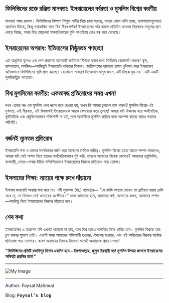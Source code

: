 ## ফিলিস্তিনের রক্তে রঞ্জিত মানবতা: ইসরায়েলের বর্বরতা ও মুসলিম বিশ্বের করণীয়

মানবতা আজ রক্তাক্ত। ফিলিস্তিনের নিষ্পাপ শিশুরা মাটির নিচে চাপা পড়ছে, মায়ের কোল খালি হচ্ছে, হাসপাতালগুলোতে আর্তনাদ উঠছে, কিন্তু তথাকথিত সভ্য বিশ্ব নীরব দর্শক! ইসরায়েলের বর্বর হামলা প্রতিদিন অসংখ্য নিরপরাধ মানুষের প্রাণ কেড়ে নিচ্ছে, অথচ বিশ্ব মোড়লরা মানবাধিকারের বুলি আওড়িয়ে চোখ বন্ধ করে রেখেছে।

## ইসরায়েলের অপরাধ: ইতিহাসের নিষ্ঠুরতম গণহত্যা

এই আধুনিক যুগেও এক দেশ প্রকাশ্যে আরেকটি জাতিকে নিশ্চিহ্ন করার জন্য নির্বিচারে বোমাবর্ষণ করছে! স্কুল, হাসপাতাল, মসজিদ—সবকিছুই ইসরায়েলি বর্বরতার শিকার। জাতিসংঘের হাজারো প্রস্তাব ধুলিসাৎ করে ইসরায়েল অবৈধভাবে ফিলিস্তিনের ভূমি গ্রাস করছে। যেকোনো সাধারণ বিবেকবান মানুষ জানে, এটি নিছক যুদ্ধ নয়—এটি একটি সুপরিকল্পিত গণহত্যা।

## বিশ্ব মুসলিমের করণীয়: একতাবদ্ধ প্রতিরোধের সময় এখন!

যখন একের পর এক মুসলিম দেশ ধ্বংস করে দেওয়া হয়, তখন কি আমরা চুপচাপ বসে থাকব? মুসলিম বিশ্বের এই দুর্বলতা, এই নীরবতা, এই দ্বিধাদ্বন্দ্বই ইসরায়েলকে আরও বেপরোয়া করে তুলছে! আমরা যদি ঐক্যবদ্ধ হয়ে অর্থনৈতিক, কূটনৈতিক এবং প্রযুক্তিগতভাবে শক্তিশালী না হই, তবে আগামীতে মুসলিম জাতির জন্য অপেক্ষা করছে আরও ভয়াবহ পরিণতি।

## বর্জনই ন্যূনতম প্রতিরোধ

ইসরায়েলি পণ্য ও তাদের সমর্থকদের বর্জন করা আমাদের নৈতিক দায়িত্ব। মুসলিম বিশ্বের হাতে অঢেল সম্পদ থাকলেও, আমরা যদি সেই সম্পদ দিয়ে তাদের অর্থনৈতিকভাবে পুষ্ট করি, তাহলে আমাদের বিবেক কোথায়? আমাদের প্রযুক্তিবিদ, ব্যবসায়ী, নেতা—সবার উচিত সম্মিলিতভাবে ইসরায়েলের বিরুদ্ধে প্রতিরোধ গড়ে তোলা।

## ইসলামের শিক্ষা: ন্যায়ের পক্ষে রুখে দাঁড়ানো

ইসলাম কখনোই অন্যায় সহ্য করে না। নবী মুহাম্মদ (সা.) বলেছেন—
*"যে ব্যক্তি অন্যায় দেখেও তা প্রতিহত করার চেষ্টা করে না, সে নিজেও সেই অন্যায়ের অংশীদার।"*
আজ আমাদের হাত, আমাদের কণ্ঠ, আমাদের কলম, আমাদের সম্পদ—সবকিছু দিয়ে ইসরায়েলের বিরুদ্ধে দাঁড়াতে হবে।

## শেষ কথা

ইসরায়েলের এ আগ্রাসন যদি এখনই থামানো না যায়, তবে বিশ্ব আরও অশান্তির দিকে ধাবিত হবে। মুসলিম বিশ্বকে আর চুপ থাকার সুযোগ নেই। এখনই সময় আমাদের শক্তিশালী হওয়ার, ঐক্যবদ্ধ হওয়ার, এবং এই অবিচারের বিরুদ্ধে সর্বোচ্চ প্রতিরোধ গড়ে তোলার। কারণ অন্যায়ের বিরুদ্ধে নিরবতা মানেই অন্যায়কে প্রশ্রয় দেওয়া!

**"ফিলিস্তিনের প্রতিটি রক্তবিন্দুর হিসাব একদিন হবে—ইনশাআল্লাহ, জুলুম চিরস্থায়ী নয়! মুসলিম উম্মাহ জাগলে ইসরায়েলের অস্তিত্বই প্রশ্নবিদ্ধ হবে!"**

---


![My Image](/assets/image/palestine.jepg)

---

Author: Foysal Mahmud

Blog: <a style="font-family: courier; text-decoration: none" href="https://foysal1627.github.io/blog.html" target="_blank"><b>Foysal's blog</b></a>

